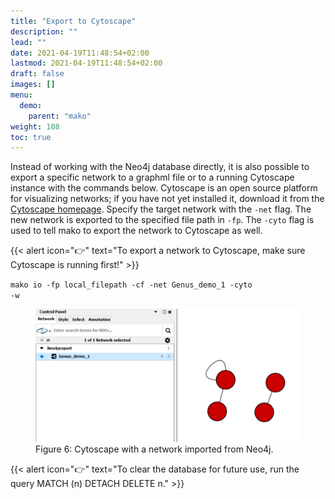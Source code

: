 ```yaml
---
title: "Export to Cytoscape"
description: ""
lead: ""
date: 2021-04-19T11:48:54+02:00
lastmod: 2021-04-19T11:48:54+02:00
draft: false
images: []
menu: 
  demo:
    parent: "mako"
weight: 108
toc: true
---
```


Instead of working with the Neo4j database directly, it is also possible to export a specific network to a graphml file or to a running Cytoscape instance with the commands below. Cytoscape is an open source platform for visualizing networks; if you have not yet installed it, download it from the <a href="https://cytoscape.org/"> Cytoscape homepage</a>. Specify the target network with the <code>-net</code> flag. The new network is exported to the specified file path in <code>-fp</code>. The <code>-cyto</code> flag is used to tell mako to export the network to Cytoscape as well. 

{{< alert icon="👉" text="To export a network to Cytoscape, make sure Cytoscape is running first!" >}}


<code>mako io -fp local_filepath -cf -net Genus_demo_1 -cyto -w</code>

<figure>
  <img src="/images/demo_6.PNG" alt="Cytoscape with a network imported from Neo4j." width="600"> 
  <figcaption>Figure 6: Cytoscape with a network imported from Neo4j.</figcaption>
</figure>

{{< alert icon="👉" text="To clear the database for future use, run the query MATCH (n) DETACH DELETE n." >}}
